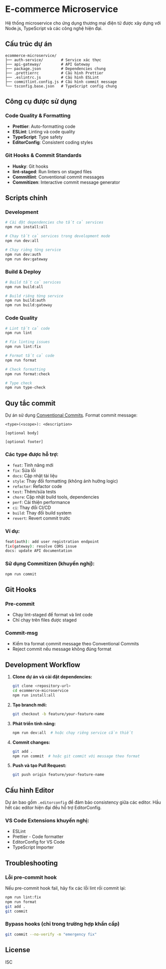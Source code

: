 # E-commerce Microservice

Hệ thống microservice cho ứng dụng thương mại điện tử được xây dựng với Node.js, TypeScript và các công nghệ hiện đại.

## Cấu trúc dự án

```
ecommerce-microservice/
├── auth-service/        # Service xác thực
├── api-gateway/         # API Gateway
├── package.json         # Dependencies chung
├── .prettierrc          # Cấu hình Prettier
├── .eslintrc.js         # Cấu hình ESLint
├── commitlint.config.js # Cấu hình commit message
└── tsconfig.base.json   # TypeScript config chung
```

## Công cụ được sử dụng

### Code Quality & Formatting

- **Prettier**: Auto-formatting code
- **ESLint**: Linting và code quality
- **TypeScript**: Type safety
- **EditorConfig**: Consistent coding styles

### Git Hooks & Commit Standards

- **Husky**: Git hooks
- **lint-staged**: Run linters on staged files
- **Commitlint**: Conventional commit messages
- **Commitizen**: Interactive commit message generator

## Scripts chính

### Development

```bash
# Cài đặt dependencies cho tất cả services
npm run install:all

# Chạy tất cả services trong development mode
npm run dev:all

# Chạy riêng từng service
npm run dev:auth
npm run dev:gateway
```

### Build & Deploy

```bash
# Build tất cả services
npm run build:all

# Build riêng từng service
npm run build:auth
npm run build:gateway
```

### Code Quality

```bash
# Lint tất cả code
npm run lint

# Fix linting issues
npm run lint:fix

# Format tất cả code
npm run format

# Check formatting
npm run format:check

# Type check
npm run type-check
```

## Quy tắc commit

Dự án sử dụng [Conventional Commits](https://www.conventionalcommits.org/). Format commit message:

```
<type>(<scope>): <description>

[optional body]

[optional footer]
```

### Các type được hỗ trợ:

- `feat`: Tính năng mới
- `fix`: Sửa lỗi
- `docs`: Cập nhật tài liệu
- `style`: Thay đổi formatting (không ảnh hưởng logic)
- `refactor`: Refactor code
- `test`: Thêm/sửa tests
- `chore`: Cập nhật build tools, dependencies
- `perf`: Cải thiện performance
- `ci`: Thay đổi CI/CD
- `build`: Thay đổi build system
- `revert`: Revert commit trước

### Ví dụ:

```bash
feat(auth): add user registration endpoint
fix(gateway): resolve CORS issue
docs: update API documentation
```

### Sử dụng Commitizen (khuyến nghị):

```bash
npm run commit
```

## Git Hooks

### Pre-commit

- Chạy lint-staged để format và lint code
- Chỉ chạy trên files được staged

### Commit-msg

- Kiểm tra format commit message theo Conventional Commits
- Reject commit nếu message không đúng format

## Development Workflow

1. **Clone dự án và cài đặt dependencies:**

   ```bash
   git clone <repository-url>
   cd ecommerce-microservice
   npm run install:all
   ```

2. **Tạo branch mới:**

   ```bash
   git checkout -b feature/your-feature-name
   ```

3. **Phát triển tính năng:**

   ```bash
   npm run dev:all  # hoặc chạy riêng service cần thiết
   ```

4. **Commit changes:**

   ```bash
   git add .
   npm run commit  # hoặc git commit với message theo format
   ```

5. **Push và tạo Pull Request:**
   ```bash
   git push origin feature/your-feature-name
   ```

## Cấu hình Editor

Dự án bao gồm `.editorconfig` để đảm bảo consistency giữa các editor. Hầu hết các editor hiện đại đều hỗ trợ EditorConfig.

### VS Code Extensions khuyến nghị:

- ESLint
- Prettier - Code formatter
- EditorConfig for VS Code
- TypeScript Importer

## Troubleshooting

### Lỗi pre-commit hook

Nếu pre-commit hook fail, hãy fix các lỗi lint rồi commit lại:

```bash
npm run lint:fix
npm run format
git add .
git commit
```

### Bypass hooks (chỉ trong trường hợp khẩn cấp)

```bash
git commit --no-verify -m "emergency fix"
```

## License

ISC
